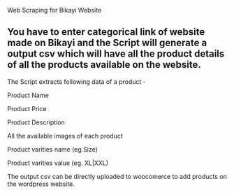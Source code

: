Web Scraping for Bikayi Website

You have to enter categorical link of website made on Bikayi and the Script will generate a output csv which will have all the product details of all the products available on the website.
---
The Script extracts following data of a product -

Product Name

Product Price

Product Description

All the available images of each product

Product varities name (eg.Size)

Product varities value (eg. XL|XXL)

The output csv can be directly uploaded to woocomerce to add products on the wordpress website.
